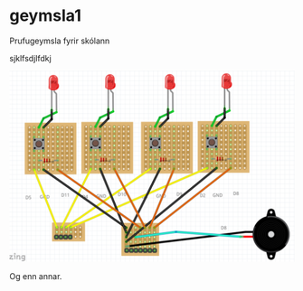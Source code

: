 # geymsla1
Prufugeymsla fyrir skólann

sjklfsdjlfdkj

![Einhver góð](simon_vero.PNG)

Og enn annar.
